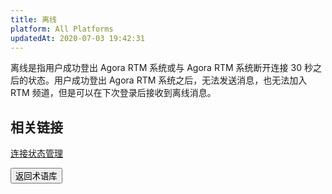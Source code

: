 ```yaml
---
title: 离线
platform: All Platforms
updatedAt: 2020-07-03 19:42:31
---
```

离线是指用户成功登出 Agora RTM 系统或与 Agora RTM 系统断开连接 30 秒之后的状态。用户成功登出 Agora RTM 系统之后，无法发送消息，也无法加入 RTM 频道，但是可以在下次登录后接收到离线消息。

## 相关链接

[连接状态管理](https://docs.agora.io/cn/Real-time-Messaging/reconnecting_android?platform=Android)

<a href="./terms"><button>返回术语库</button></a>